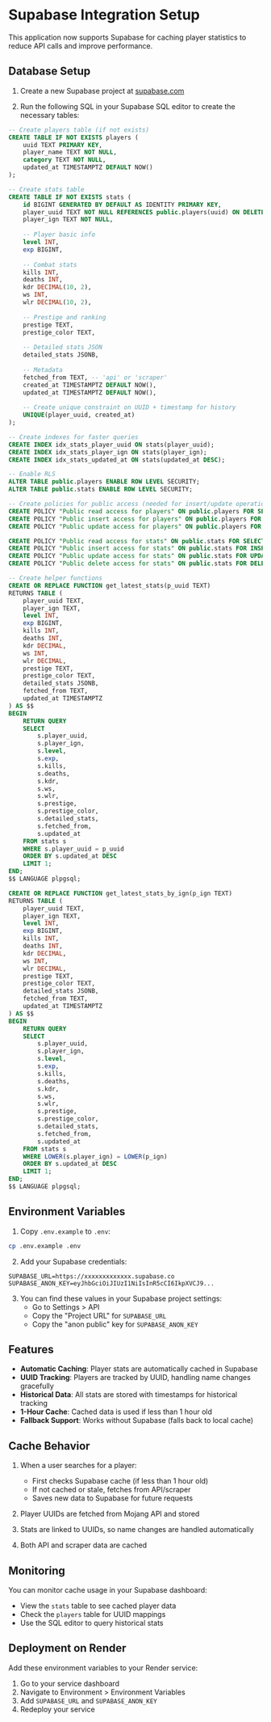 # Supabase Integration Setup

This application now supports Supabase for caching player statistics to reduce API calls and improve performance.

## Database Setup

1. Create a new Supabase project at [supabase.com](https://supabase.com)

2. Run the following SQL in your Supabase SQL editor to create the necessary tables:

```sql
-- Create players table (if not exists)
CREATE TABLE IF NOT EXISTS players (
    uuid TEXT PRIMARY KEY,
    player_name TEXT NOT NULL,
    category TEXT NOT NULL,
    updated_at TIMESTAMPTZ DEFAULT NOW()
);

-- Create stats table
CREATE TABLE IF NOT EXISTS stats (
    id BIGINT GENERATED BY DEFAULT AS IDENTITY PRIMARY KEY,
    player_uuid TEXT NOT NULL REFERENCES public.players(uuid) ON DELETE CASCADE,
    player_ign TEXT NOT NULL,
    
    -- Player basic info
    level INT,
    exp BIGINT,
    
    -- Combat stats
    kills INT,
    deaths INT,
    kdr DECIMAL(10, 2),
    ws INT,
    wlr DECIMAL(10, 2),
    
    -- Prestige and ranking
    prestige TEXT,
    prestige_color TEXT,
    
    -- Detailed stats JSON
    detailed_stats JSONB,
    
    -- Metadata
    fetched_from TEXT, -- 'api' or 'scraper'
    created_at TIMESTAMPTZ DEFAULT NOW(),
    updated_at TIMESTAMPTZ DEFAULT NOW(),
    
    -- Create unique constraint on UUID + timestamp for history
    UNIQUE(player_uuid, created_at)
);

-- Create indexes for faster queries
CREATE INDEX idx_stats_player_uuid ON stats(player_uuid);
CREATE INDEX idx_stats_player_ign ON stats(player_ign);
CREATE INDEX idx_stats_updated_at ON stats(updated_at DESC);

-- Enable RLS
ALTER TABLE public.players ENABLE ROW LEVEL SECURITY;
ALTER TABLE public.stats ENABLE ROW LEVEL SECURITY;

-- Create policies for public access (needed for insert/update operations)
CREATE POLICY "Public read access for players" ON public.players FOR SELECT USING (true);
CREATE POLICY "Public insert access for players" ON public.players FOR INSERT WITH CHECK (true);
CREATE POLICY "Public update access for players" ON public.players FOR UPDATE USING (true);

CREATE POLICY "Public read access for stats" ON public.stats FOR SELECT USING (true);
CREATE POLICY "Public insert access for stats" ON public.stats FOR INSERT WITH CHECK (true);
CREATE POLICY "Public update access for stats" ON public.stats FOR UPDATE USING (true);
CREATE POLICY "Public delete access for stats" ON public.stats FOR DELETE USING (true);

-- Create helper functions
CREATE OR REPLACE FUNCTION get_latest_stats(p_uuid TEXT)
RETURNS TABLE (
    player_uuid TEXT,
    player_ign TEXT,
    level INT,
    exp BIGINT,
    kills INT,
    deaths INT,
    kdr DECIMAL,
    ws INT,
    wlr DECIMAL,
    prestige TEXT,
    prestige_color TEXT,
    detailed_stats JSONB,
    fetched_from TEXT,
    updated_at TIMESTAMPTZ
) AS $$
BEGIN
    RETURN QUERY
    SELECT 
        s.player_uuid,
        s.player_ign,
        s.level,
        s.exp,
        s.kills,
        s.deaths,
        s.kdr,
        s.ws,
        s.wlr,
        s.prestige,
        s.prestige_color,
        s.detailed_stats,
        s.fetched_from,
        s.updated_at
    FROM stats s
    WHERE s.player_uuid = p_uuid
    ORDER BY s.updated_at DESC
    LIMIT 1;
END;
$$ LANGUAGE plpgsql;

CREATE OR REPLACE FUNCTION get_latest_stats_by_ign(p_ign TEXT)
RETURNS TABLE (
    player_uuid TEXT,
    player_ign TEXT,
    level INT,
    exp BIGINT,
    kills INT,
    deaths INT,
    kdr DECIMAL,
    ws INT,
    wlr DECIMAL,
    prestige TEXT,
    prestige_color TEXT,
    detailed_stats JSONB,
    fetched_from TEXT,
    updated_at TIMESTAMPTZ
) AS $$
BEGIN
    RETURN QUERY
    SELECT 
        s.player_uuid,
        s.player_ign,
        s.level,
        s.exp,
        s.kills,
        s.deaths,
        s.kdr,
        s.ws,
        s.wlr,
        s.prestige,
        s.prestige_color,
        s.detailed_stats,
        s.fetched_from,
        s.updated_at
    FROM stats s
    WHERE LOWER(s.player_ign) = LOWER(p_ign)
    ORDER BY s.updated_at DESC
    LIMIT 1;
END;
$$ LANGUAGE plpgsql;
```

## Environment Variables

1. Copy `.env.example` to `.env`:
```bash
cp .env.example .env
```

2. Add your Supabase credentials:
```env
SUPABASE_URL=https://xxxxxxxxxxxxx.supabase.co
SUPABASE_ANON_KEY=eyJhbGciOiJIUzI1NiIsInR5cCI6IkpXVCJ9...
```

3. You can find these values in your Supabase project settings:
   - Go to Settings > API
   - Copy the "Project URL" for `SUPABASE_URL`
   - Copy the "anon public" key for `SUPABASE_ANON_KEY`

## Features

- **Automatic Caching**: Player stats are automatically cached in Supabase
- **UUID Tracking**: Players are tracked by UUID, handling name changes gracefully
- **Historical Data**: All stats are stored with timestamps for historical tracking
- **1-Hour Cache**: Cached data is used if less than 1 hour old
- **Fallback Support**: Works without Supabase (falls back to local cache)

## Cache Behavior

1. When a user searches for a player:
   - First checks Supabase cache (if less than 1 hour old)
   - If not cached or stale, fetches from API/scraper
   - Saves new data to Supabase for future requests

2. Player UUIDs are fetched from Mojang API and stored
3. Stats are linked to UUIDs, so name changes are handled automatically
4. Both API and scraper data are cached

## Monitoring

You can monitor cache usage in your Supabase dashboard:
- View the `stats` table to see cached player data
- Check the `players` table for UUID mappings
- Use the SQL editor to query historical stats

## Deployment on Render

Add these environment variables to your Render service:
1. Go to your service dashboard
2. Navigate to Environment > Environment Variables
3. Add `SUPABASE_URL` and `SUPABASE_ANON_KEY`
4. Redeploy your service